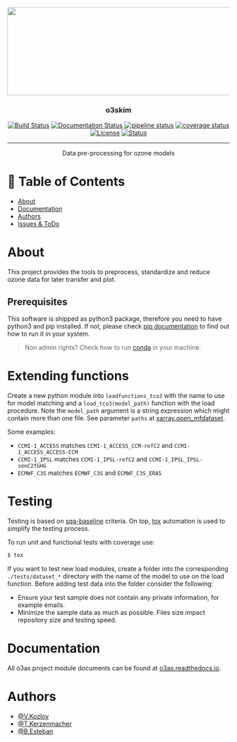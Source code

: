 <p align="center">
   <img src="https://o3as.data.kit.edu/img/header-bg.jpg" width="850" height="200">
</p>

<h3 align="center">o3skim</h3>

<div align="center">

  [![Build Status](https://jenkins.eosc-synergy.eu/buildStatus/icon?job=eosc-synergy-org%2Fo3skim%2Fmaster)](https://jenkins.eosc-synergy.eu/job/eosc-synergy-org/job/o3skim/job/master)
  [![Documentation Status](https://readthedocs.org/projects/o3as/badge/?version=latest)](https://o3as.readthedocs.io/en/latest/?badge=latest)
  [![pipeline status](https://git.scc.kit.edu/synergy.o3as/o3skim/badges/master/pipeline.svg)](https://git.scc.kit.edu/synergy.o3as/o3skim/-/commits/master)
  [![coverage status](https://git.scc.kit.edu/synergy.o3as/o3skim/badges/master/coverage.svg)](https://git.scc.kit.edu/synergy.o3as/o3skim/-/commits/master)
  [![License](https://img.shields.io/badge/license-GPL-blue.svg)](https://git.scc.kit.edu/synergy.o3as/o3skim/-/commits/master)
  [![Status](https://img.shields.io/badge/status-building-blue.svg)](https://git.scc.kit.edu/synergy.o3as/o3skim/-/commits/master) 

</div>

---

<p align="center"> Data pre-processing for ozone models 
    <br> 
</p>

# 📝 Table of Contents
- [About](#about)
- [Documentation](https://o3as.readthedocs.io/en/latest)
- [Authors](#authors)
- [Issues & ToDo](https://git.scc.kit.edu/synergy.o3as/o3skim/-/issues)

# About <a name = "about"></a>
This project provides the tools to preprocess, standardize and reduce ozone data for later transfer and plot. 

## Prerequisites
This software is shipped as python3 package, therefore you need to have python3 
and pip installed. If not, please check [pip documentation](https://pip.pypa.io/en/stable/installing/) to find out how to run it in your system.

> Non admin rights? Check how to run [conda](https://docs.conda.io/en/latest/) in your machine.


# Extending functions
Create a new python module into `loadfunctions_tco3` with the name to use for model matching and a `load_tco3(model_path)` function with the load procedure. Note the `model_path` argument is a string expression which might contain more than one file. See parameter `paths` at [xarray.open_mfdataset](https://docs.xarray.dev/en/stable/generated/xarray.open_mfdataset.html).

Some examples:
 - `CCMI-1_ACCESS` matches `CCMI-1_ACCESS_CCM-refC2` and `CCMI-1_ACCESS_ACCESS-CCM`
 - `CCMI-1_IPSL` matches `CCMI-1_IPSL-refC2` and `CCMI-1_IPSL_IPSL-senC2fGHG`
 - `ECMWF_C3S` matches `ECMWF_C3S` and `ECMWF_C3S_ERA5`


# Testing <a name = "testing"></a>
Testing is based on [sqa-baseline](https://indigo-dc.github.io/sqa-baseline/) criteria. On top, [tox](https://tox.readthedocs.io/en/latest/) automation is used to simplify the testing process.

To run unit and functional tests with coverage use:
```sh
$ tox
```

If you want to test new load modules, create a folder into the corresponding `./tests/dataset_*` directory with the name of the model to use on the load function. Before adding test data into the folder consider the following:
 - Ensure your test sample does not contain any private information, for example emails.
 - Minimize the sample data as much as possible. Files size impact repository size and testing speed. 

# Documentation <a name = "doc"></a>
All o3as project module documents can be found at [o3as.readthedocs.io](https://o3as.readthedocs.io/en/latest/). 


# Authors <a name = "authors"></a>
- [@V.Kozlov](https://git.scc.kit.edu/eo9869)
- [@T.Kerzenmacher](https://git.scc.kit.edu/px5501)
- [@B.Esteban](https://git.scc.kit.edu/zr5094)

